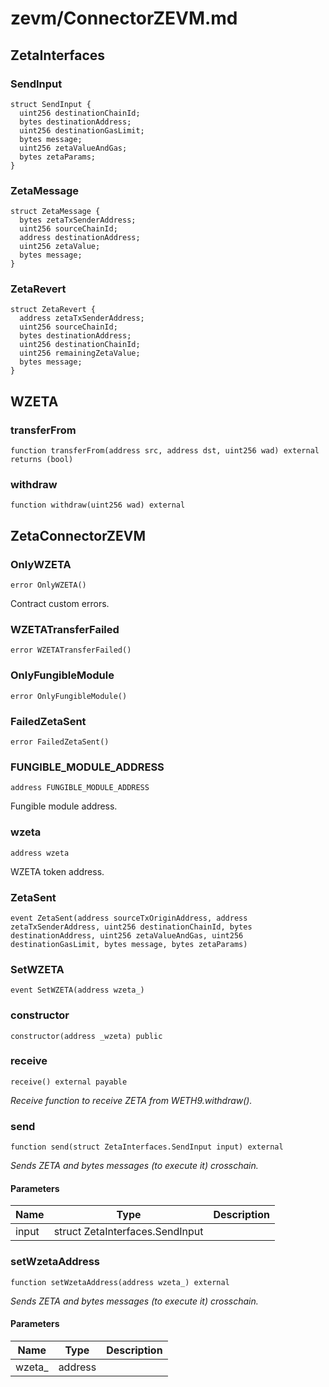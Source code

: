 # zevm/ConnectorZEVM.md

## ZetaInterfaces

### SendInput

```solidity
struct SendInput {
  uint256 destinationChainId;
  bytes destinationAddress;
  uint256 destinationGasLimit;
  bytes message;
  uint256 zetaValueAndGas;
  bytes zetaParams;
}
```

### ZetaMessage

```solidity
struct ZetaMessage {
  bytes zetaTxSenderAddress;
  uint256 sourceChainId;
  address destinationAddress;
  uint256 zetaValue;
  bytes message;
}
```

### ZetaRevert

```solidity
struct ZetaRevert {
  address zetaTxSenderAddress;
  uint256 sourceChainId;
  bytes destinationAddress;
  uint256 destinationChainId;
  uint256 remainingZetaValue;
  bytes message;
}
```

## WZETA

### transferFrom

```solidity
function transferFrom(address src, address dst, uint256 wad) external returns (bool)
```

### withdraw

```solidity
function withdraw(uint256 wad) external
```

## ZetaConnectorZEVM

### OnlyWZETA

```solidity
error OnlyWZETA()
```

Contract custom errors.

### WZETATransferFailed

```solidity
error WZETATransferFailed()
```

### OnlyFungibleModule

```solidity
error OnlyFungibleModule()
```

### FailedZetaSent

```solidity
error FailedZetaSent()
```

### FUNGIBLE_MODULE_ADDRESS

```solidity
address FUNGIBLE_MODULE_ADDRESS
```

Fungible module address.

### wzeta

```solidity
address wzeta
```

WZETA token address.

### ZetaSent

```solidity
event ZetaSent(address sourceTxOriginAddress, address zetaTxSenderAddress, uint256 destinationChainId, bytes destinationAddress, uint256 zetaValueAndGas, uint256 destinationGasLimit, bytes message, bytes zetaParams)
```

### SetWZETA

```solidity
event SetWZETA(address wzeta_)
```

### constructor

```solidity
constructor(address _wzeta) public
```

### receive

```solidity
receive() external payable
```

_Receive function to receive ZETA from WETH9.withdraw()._

### send

```solidity
function send(struct ZetaInterfaces.SendInput input) external
```

_Sends ZETA and bytes messages (to execute it) crosschain._

#### Parameters

| Name | Type | Description |
| ---- | ---- | ----------- |
| input | struct ZetaInterfaces.SendInput |  |

### setWzetaAddress

```solidity
function setWzetaAddress(address wzeta_) external
```

_Sends ZETA and bytes messages (to execute it) crosschain._

#### Parameters

| Name | Type | Description |
| ---- | ---- | ----------- |
| wzeta_ | address |  |

